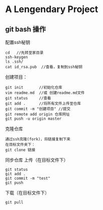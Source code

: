 # A Lengendary Project

 ## git bash 操作
 
 配置ssh秘钥
 ```
 cd   //先转至家目录
 ssh-keygen
 ls .ssh/
 cat id_rsa.pub  //查看，复制到ssh秘钥
 ```
 
 创建项目：
 
 ```
 git init       //初始化仓库
 vim readme.md  //或 创建readme.md文件
 git status     //查看
 git add .      //将所有文件上传至仓库
 git commit -m "创建项目" //提交
 git remote add origin 仓库网址   
 git push -u origin master
 ```
 
克隆仓库
 ```
 通过ssh克隆(fork)，将链接复制下来
 在目标文件夹下：
 git clone 链接
 ```

同步仓库
上传（在目标文件下）
```
git status
git add .
git commit -m "test"
git push
```

下载（在目标文件下）
```
git pull
```
